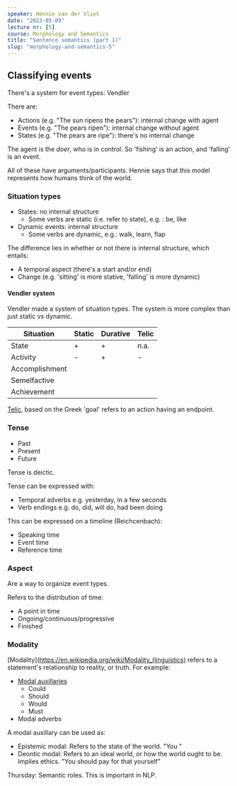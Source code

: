 ```yaml
---
speaker: Hennie van der Vliet
date: "2023-05-09"
lecture nr: [5]
course: Morphology and Semantics
title: "Sentence semantics (part 1)"
slug: "morphology-and-semantics-5"
---
```


## Classifying events

There's a system for event types: Vendler

There are:
- Actions (e.g. "The sun ripens the pears"): internal change with agent
- Events (e.g. "The pears ripen"): internal change without agent
- States (e.g. "The pears are ripe"): there's no internal change

The agent is the _doer_, who is in control. So 'fishing' is an action, and 'falling' is an event.

All of these have arguments/participants. Hennie says that this model represents how humans think of the world.

### Situation types

- States: no internal structure
  - Some verbs are static (i.e. refer to state), e.g. : be, like
- Dynamic events: internal structure
  - Some verbs are dynamic, e.g.: walk, learn, flap

The difference lies in whether or not there is internal structure, which entails:
- A temporal aspect (there's a start and/or end)
- Change (e.g. 'sitting' is more stative, 'falling' is more dynamic)

#### Vendler system

Vendler made a system of situation types. The system is more complex than just static vs dynamic.

|Situation|Static|Durative|Telic|
|---------|------|--------|-----|
| State   | +    | +      | n.a.|
| Activity| -    | +      | -   |
| Accomplishment
| Semelfactive
| Achievement 

[Telic](https://en.wikipedia.org/wiki/Telicity?useskin=vector), based on the Greek 'goal' refers to an action having an endpoint. 



### Tense 

- Past
- Present
- Future

Tense is deictic.

Tense can be expressed with:
- Temporal adverbs e.g. yesterday, in a few seconds
- Verb endings e.g. do, did, will do, had been doing



This can be expressed on a timeline (Reichcenbach):
- Speaking time
- Event time
- Reference time

### Aspect

Are a way to organize event types.

Refers to the distribution of time:
- A point in time
- Ongoing/continuous/progressive
- Finished

### Modality

[Modality](https://en.wikipedia.org/wiki/Modality_(linguistics) refers to a statement's relationship to reality, or truth. For example:
- [Modal auxillaries](https://en.wikipedia.org/wiki/Modal_verb)
  - Could
  - Should
  - Would
  - Must
- Modal adverbs

A modal auxillary can be used as:
- Epistemic modal: Refers to the state of the world. "You "
- Deontic modal: Refers to an ideal world, or how the world ought to be. Implies ethics. "You should pay for that yourself"

Thursday: Semantic roles. This is important in NLP. 

